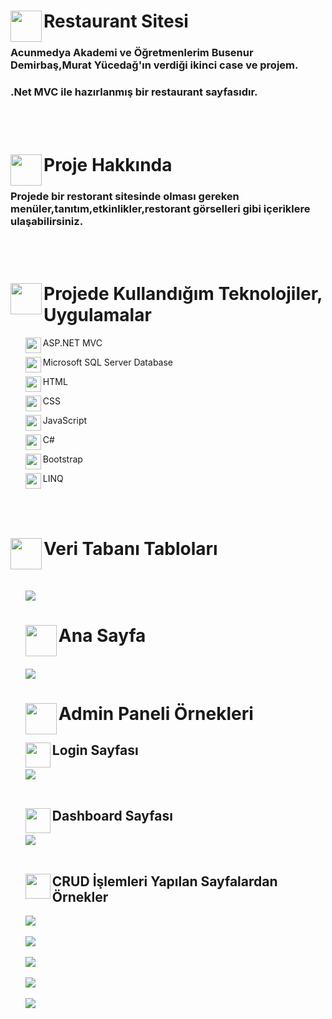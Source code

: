 <h1> <img align="left" src="https://www.svgrepo.com/show/434246/rocket.svg" width="50" height="50" >Restaurant Sitesi</h1>
<h3>Acunmedya Akademi ve Öğretmenlerim Busenur Demirbaş,Murat Yücedağ'ın verdiği ikinci case ve projem.</h2>
<h3>.Net MVC ile hazırlanmış bir restaurant sayfasıdır.</h2>
<br>
<br>
<h1><img align="left" src="https://www.svgrepo.com/show/375483/project.svg" width="50" height="50" >Proje Hakkında</h1>
<h3>Projede bir restorant sitesinde olması gereken menüler,tanıtım,etkinlikler,restorant görselleri gibi içeriklere ulaşabilirsiniz.</h3>
<br>
<br>
<h1><img align="left" src = "https://www.svgrepo.com/show/475406/computer.svg" width="50" height="50" >Projede Kullandığım Teknolojiler, Uygulamalar</h1>
<ul><img align="left" src = "https://skillicons.dev/icons?i=dotnet" width="25" height="25">ASP.NET MVC</ul>
<ul><img align="left" src = "https://github.com/user-attachments/assets/7f94fc00-d7fd-4d0a-8e94-8e0566011992" width="25" height="25">Microsoft SQL Server Database</ul>
<ul><img align="left" src = "https://skillicons.dev/icons?i=html" width="25" height="25">HTML</ul>
<ul><img align="left" src = "https://skillicons.dev/icons?i=css" width="25" height="25">CSS</ul>
<ul><img align="left" src = "https://skillicons.dev/icons?i=javascript" width="25" height="25">JavaScript</ul>
<ul><img align="left" src = "https://skillicons.dev/icons?i=cs" width="25" height="25">C#</ul>
<ul><img align="left" src = "https://skillicons.dev/icons?i=bootstrap" width="25" height="25">Bootstrap</ul>
<ul><img align="left" src = "https://play-lh.googleusercontent.com/ahChT7CnVEcndCV42wGhat6BjLzBovk__RX7kcvI2ApIDu_7ZzG9DWmqO294jeiWO3al" width="25" height="25">LINQ</ul>
<br>
<br>
<h1> <img align="left" src="https://github.com/user-attachments/assets/7f94fc00-d7fd-4d0a-8e94-8e0566011992"width="50" height="50" >Veri Tabanı Tabloları</h1>
<br>
<ul><img src = "https://github.com/user-attachments/assets/1c0edd76-dd8d-4662-bec4-92f354bf4900"</ul>
<h1><img align="left" src="https://cdn-icons-png.flaticon.com/512/8273/8273004.png"width="50" height="50">Ana Sayfa</h1>
  <br>
<ul1><img src = "https://github.com/user-attachments/assets/9708d3fb-4438-4602-ac56-978966c63886"</ul>
<br>  
<h1><img align="left" src="https://cdn-icons-png.freepik.com/512/7068/7068006.png"width="50" height="50">Admin Paneli Örnekleri</h1>
<h2><img align="left" src="https://github.com/user-attachments/assets/a6e0994b-3fbf-4a41-83c9-d7383274ee9b"width="40" height="40">Login Sayfası</h1>
<ul1><img src ="https://github.com/user-attachments/assets/fbc38556-00bd-4230-b9e2-b252a42f1db9"</ul>
<br>
<br>
<h2><img align="left" src="https://github.com/user-attachments/assets/4a194274-bcd2-4fa3-8d70-74fa5350a071"width="40" height="40">Dashboard Sayfası</h1>
<ul1><img src ="https://github.com/user-attachments/assets/52caf5ca-64f4-4ea9-b99c-a1464c95c6e2"</ul>
<br>
<br>
<h2><img align="left" src="https://github.com/user-attachments/assets/c914c8fa-507e-4fd1-b9d8-1f849685cc9b"width="40" height="40">CRUD İşlemleri Yapılan Sayfalardan Örnekler</h1>
<ul1><img src ="https://github.com/user-attachments/assets/46b3b283-686f-46a9-904a-015c88f22abc"</ul>
  <br>
  <br>
<ul1><img src ="https://github.com/user-attachments/assets/7e3284a5-d54d-4e35-a27f-4d6e769b351e"</ul>
  <br>
  <br>
<ul1><img src ="https://github.com/user-attachments/assets/28c67836-55e6-4c86-adbd-661b14d5e809"</ul>
  <br>
  <br>
<ul1><img src ="https://github.com/user-attachments/assets/b4b64d57-91c1-43ef-b440-ef35a004de43"</ul>
<br>
  <br>
<ul1><img src ="https://github.com/user-attachments/assets/0c66daf6-b705-4a7b-9ccb-5d91b3643a30"</ul>

  
